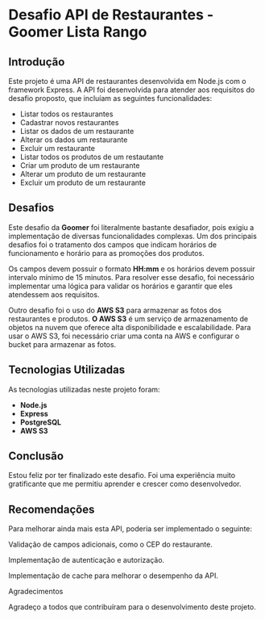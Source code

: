 # Desafio API de Restaurantes - Goomer Lista Rango

## Introdução

Este projeto é uma API de restaurantes desenvolvida em Node.js com o framework Express. A API foi desenvolvida para atender aos requisitos do desafio proposto, que incluíam as seguintes funcionalidades:

 - Listar todos os restaurantes
 - Cadastrar novos restaurantes
 - Listar os dados de um restaurante
 - Alterar os dados um restaurante
 - Excluir um restaurante
 - Listar todos os produtos de um restautante
 - Criar um produto de um restaurante
 - Alterar um produto de um restaurante
 - Excluir um produto de um restaurante

   
## Desafios

Este desafio da **Goomer** foi literalmente bastante desafiador, pois exigiu a implementação de diversas funcionalidades complexas. Um dos principais desafios foi o tratamento dos campos que indicam horários de funcionamento e horário para as promoções dos produtos.

Os campos devem possuir o formato **HH:mm** e os horários devem possuir intervalo mínimo de 15 minutos. Para resolver esse desafio, foi necessário implementar uma lógica para validar os horários e garantir que eles atendessem aos requisitos.

Outro desafio foi o uso do **AWS S3** para armazenar as fotos dos restaurantes e produtos. **O AWS S3** é um serviço de armazenamento de objetos na nuvem que oferece alta disponibilidade e escalabilidade. Para usar o AWS S3, foi necessário criar uma conta na AWS e configurar o bucket para armazenar as fotos.

## Tecnologias Utilizadas

As tecnologias utilizadas neste projeto foram:

- **Node.js**
- **Express**
- **PostgreSQL**
- **AWS S3**

## Conclusão

Estou feliz por ter finalizado este desafio. Foi uma experiência muito gratificante que me permitiu aprender e crescer como desenvolvedor.

## Recomendações

Para melhorar ainda mais esta API, poderia ser implementado o seguinte:

Validação de campos adicionais, como o CEP do restaurante.

Implementação de autenticação e autorização.

Implementação de cache para melhorar o desempenho da API.

Agradecimentos

Agradeço a todos que contribuíram para o desenvolvimento deste projeto.
